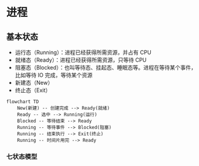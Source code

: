 # 进程

## 基本状态

- 运行态（Running）：进程已经获得所需资源，并占有 CPU
- 就绪态（Ready）：进程已经获得所需资源，只等待 CPU
- 阻塞态（Blocked）：也叫等待态、挂起态、睡眠态等。进程在等待某个事件，比如等待 IO 完成，等待某个资源
- 新建态（New）
- 终止态（Exit）

``` mermaid
flowchart TD
    New(新建) -- 创建完成 --> Ready(就绪)
    Ready -- 选中 --> Running(运行)
    Blocked -- 等待结束 --> Ready
    Running -- 等待事件 --> Blocked(阻塞)
    Running -- 结束执行 --> Exit(终止)
    Running -- 时间片用完 --> Ready
```

### 七状态模型

